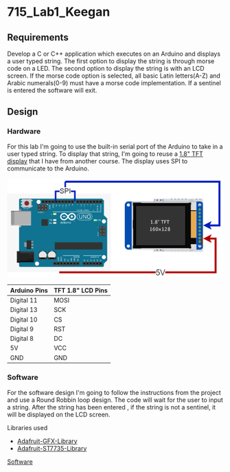 # 715_Lab1_Keegan

## Requirements
Develop a C or C++ application which executes on an Arduino and displays a user typed string. The first option to display the string is through morse code on a LED. The second option to display the string is with an LCD screen. If the morse code option is selected, all basic Latin letters(A-Z) and Arabic numerals(0-9) must have a morse code implementation. If a sentinel is entered the software will exit.

## Design

### Hardware
For this lab I'm going to use the built-in serial port of the Arduino to take in a user typed string. To display that string, I'm going to reuse a [1.8" TFT display](https://www.adafruit.com/product/358) that I have from another course. The display uses SPI to communicate to the Arduino.

![alt text](https://github.com/bkeegan3/715_Lab1_Keegan/blob/master/HW%20Diagram.drawio.png)

| Arduino Pins  | TFT 1.8" LCD Pins |
| ------------- | ------------------|
| Digital 11    | MOSI              |
| Digital 13    | SCK               |
| Digital 10    | CS                |
| Digital 9     | RST               |
| Digital 8     | DC                |
| 5V            | VCC               |
| GND           | GND               |

### Software
For the software design I'm going to follow the instructions from the project and use a Round Robbin loop design. The code will wait for the user to input a string. After the string has been entered , if the string is not a sentinel, it will be displayed on the LCD screen. 

Libraries used
* [Adafruit-GFX-Library](https://github.com/adafruit/Adafruit-GFX-Library)
* [Adafruit-ST7735-Library](https://github.com/adafruit/Adafruit-ST7735-Library)

[Software](https://github.com/bkeegan3/715_Lab1_Keegan/blob/master/Mod1.ino)

